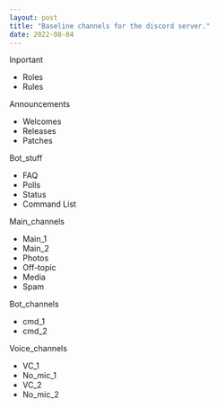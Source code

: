 ```yaml
---
layout: post
title: "Baseline channels for the discord server."
date: 2022-08-04
---
```


Inportant
 * Roles
 * Rules

Announcements
 * Welcomes
 * Releases
 * Patches

Bot_stuff
 * FAQ
 * Polls
 * Status
 * Command List

 Main_channels
 * Main_1
 * Main_2
 * Photos
 * Off-topic
 * Media
 * Spam

Bot_channels
 * cmd_1
 * cmd_2

Voice_channels
 * VC_1
 * No_mic_1
 * VC_2 
 * No_mic_2




